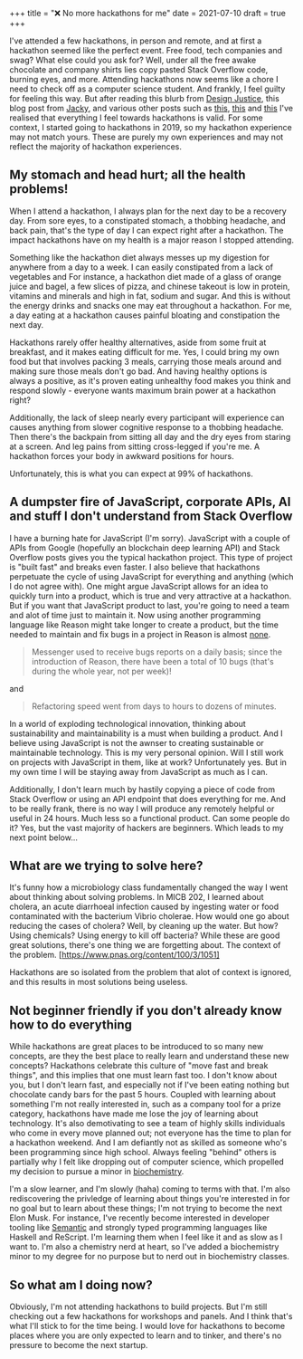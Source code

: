 +++
title = "❌ No more hackathons for me"
date = 2021-07-10
draft = true
+++

I've attended a few hackathons, in person and remote, and at first a hackathon seemed like the perfect event. Free food, tech companies and swag? What else could you ask for? Well, under all the free awake chocolate and company shirts lies copy pasted Stack Overflow code, burning eyes, and more. Attending hackathons now seems like a chore I need to check off as a computer science student. And frankly, I feel guilty for feeling this way. But after reading this blurb from [Design Justice](https://files.slack.com/files-pri/T01V91WKPRS-F0237LNNB25/image.png), this blog post from [Jacky](https://jzhao.xyz/posts/hackathons/?ref=home), and various other posts such as [this](https://www.quora.com/Why-might-someone-really-like-programming-contests-but-have-no-desire-to-go-to-a-hackathon), [this](https://dev.to/shobhitic/why-i-am-not-going-to-attend-hackathons-anymore-2896) and [this](https://thedailytexan.com/2018/05/02/fall-out-of-love-with-the-hackathon/) I've realised that everything I feel towards hackathons is valid. For some context, I started going to hackathons in 2019, so my hackathon experience may not match yours. These are purely my own experiences and may not reflect the majority of hackathon experiences.

## My stomach and head hurt; all the health problems!
When I attend a hackathon, I always plan for the next day to be a recovery day. From sore eyes, to a constipated stomach, a thobbing headache, and back pain, that's the type of day I can expect right after a hackathon. The impact hackathons have on my health is a major reason I stopped attending. 

Something like the hackathon diet always messes up my digestion for anywhere from a day to a week. I can easily constipated from a lack of vegetables and  For instance, a hackathon diet made of a glass of orange juice and bagel, a few slices of pizza, and chinese takeout is low in protein, vitamins and minerals and high in fat, sodium and sugar. And this is without the energy drinks and snacks one may eat throughout a hackathon. For me, a day eating at a hackathon causes painful bloating and constipation the next day. 

Hackathons rarely offer healthy alternatives, aside from some fruit at breakfast, and it makes eating difficult for me. Yes, I could bring my own food but that involves packing 3 meals, carrying those meals around and making sure those meals don't go bad. And having healthy options is always a positive, as it's proven eating unhealthy food makes you think and respond slowly - everyone wants maximum brain power at a hackathon right?

Additionally, the lack of sleep nearly every participant will experience can causes anything from slower cognitive response to a thobbing headache. Then there's the backpain from sitting all day and the dry eyes from staring at a screen. And leg pains from sitting cross-legged if you're me. A hackathon forces your body in awkward positions for hours. 

Unfortunately, this is what you can expect at 99% of hackathons. 

## A dumpster fire of JavaScript, corporate APIs, AI and stuff I don't understand from Stack Overflow
I have a burning hate for JavaScript (I'm sorry). JavaScript with a couple of APIs from Google (hopefully an blockchain deep learning API) and Stack Overflow posts gives you the typical hackathon project. This type of project is "built fast" and breaks even faster. I also believe that hackathons perpetuate the cycle of using JavaScript for everything and anything (which I do not agree with). One might argue JavaScript allows for an idea to quickly turn into a product, which is true and very attractive at a hackathon. But if you want that JavaScript product to last, you're going to need a team and alot of time just to maintain it. Now using another programming language like Reason might take longer to create a product, but the time needed to maintain and fix bugs in a project in Reason is almost [none](https://reasonml.github.io/blog/2017/09/08/messenger-50-reason). 

> Messenger used to receive bugs reports on a daily basis; since the introduction of Reason, there have been a total of 10 bugs (that's during the whole year, not per week)! 

and 

> Refactoring speed went from days to hours to dozens of minutes. 

In a world of exploding technological innovation, thinking about sustainability and maintainability is a must when building a product. And I believe using JavaScript is not the awnser to creating sustainable or maintainable technology. This is my very personal opinion. Will I still work on projects with JavaScript in them, like at work? Unfortunately yes. But in my own time I will be staying away from JavaScript as much as I can. 

Additionally, I don't learn much by hastily copying a piece of code from Stack Overflow or using an API endpoint that does everything for me. And to be really frank, there is no way I will produce any remotely helpful or useful in 24 hours. Much less so a functional product. Can some people do it? Yes, but the vast majority of hackers are beginners. Which leads to my next point below...

## What are we trying to solve here?
It's funny how a microbiology class fundamentally changed the way I went about thinking about solving problems. In MICB 202, I learned about cholera, an acute diarrhoeal infection caused by ingesting water or food contaminated with the bacterium Vibrio cholerae. How would one go about reducing the cases of cholera? Well, by cleaning up the water. But how? Using chemicals? Using energy to kill off bacteria? While these are good great solutions, there's one thing we are forgetting about. The context of the problem. [https://www.pnas.org/content/100/3/1051] 

Hackathons are so isolated from the problem that alot of context is ignored, and this results in most solutions being useless. 

## Not beginner friendly if you don't already know how to do everything
While hackathons are great places to be introduced to so many new concepts, are they the best place to really learn and understand these new concepts? Hackathons celebrate this culture of "move fast and break things", and this implies that one must learn fast too. I don't know about you, but I don't learn fast, and especially not if I've been eating nothing but chocolate candy bars for the past 5 hours. Coupled with learning about something I'm not really interested in, such as a company tool for a prize category, hackathons have made me lose the joy of learning about technology. It's also demotivating to see a team of highly skills individuals who come in every move planned out; not everyone has the time to plan for a hackathon weekend. And I am defiantly not as skilled as someone who's been programming since high school. Always feeling "behind" others is partially why I felt like dropping out of computer science, which propelled my decision to pursue a minor in [biochemistry](/blog/cs-bchem). 

I'm a slow learner, and I'm slowly (haha) coming to terms with that. I'm also rediscovering the privledge of learning about things you're interested in for no goal but to learn about these things; I'm not trying to become the next Elon Musk. For instance, I've recently become interested in developer tooling like [Semantic](https://github.com/github/semantic) and strongly typed programming languages like Haskell and ReScript. I'm learning them when I feel like it and as slow as I want to. I'm also a chemistry nerd at heart, so I've added a biochemistry minor to my degree for no purpose but to nerd out in biochemistry classes. 

## So what am I doing now?
Obviously, I'm not attending hackathons to build projects. But I'm still checking out a few hackathons for workshops and panels. And I think that's what I'll stick to for the time being. I would love for hackathons to become places where you are only expected to learn and to tinker, and there's no pressure to become the next startup. 
